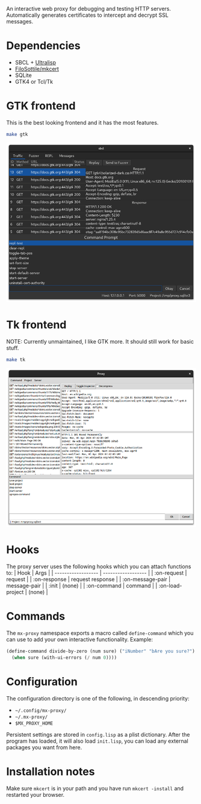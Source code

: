 An interactive web proxy for debugging and testing HTTP servers.
Automatically generates certificates to intercept and decrypt SSL messages.

# Dependencies

- SBCL + [Ultralisp](https://ultralisp.org)
- [FiloSottile/mkcert](https://github.com/FiloSottile/mkcert)
- SQLite
- GTK4 or Tcl/Tk

# GTK frontend

This is the best looking frontend and it has the most features.

```bash
make gtk
```

![GTK](screenshots/gtk-frontend.png)　

# Tk frontend

NOTE: Currently unmaintained, I like GTK more.  It should still work for basic stuff.

```bash
make tk
```

![Tk](screenshots/tk-frontend.png)　

# Hooks

The proxy server uses the following hooks which you can attach functions to:
| Hook               | Args               |
| ------------------ | ------------------ |
| :on-request        | request            |
| :on-response       | request response   |
| :on-message-pair   | message-pair       |
| :init              | (none)             |
| :on-command        | command            |
| :on-load-project   | (none)             |

# Commands

The `mx-proxy` namespace exports a macro called `define-command` which you can
use to add your own interactive functionality.  Example:

```lisp
(define-command divide-by-zero (num sure) ("iNumber" "bAre you sure?")
  (when sure (with-ui-errors (/ num 0))))
```

# Configuration

The configuration directory is one of the following, in descending priority:
- `~/.config/mx-proxy/`
- `~/.mx-proxy/`
- `$MX_PROXY_HOME`

Persistent settings are stored in `config.lisp` as a plist dictionary.
After the program has loaded, it will also load `init.lisp`, you can load
any external packages you want from here.

# Installation notes

Make sure `mkcert` is in your path and you have run `mkcert -install` and restarted your browser.
